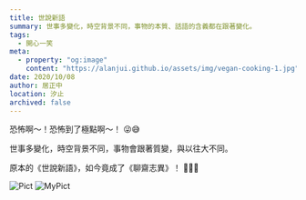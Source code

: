 ```yaml
---
title: 世說新語
summary: 世事多變化，時空背景不同，事物的本質、話語的含義都在跟著變化。
tags:
  - 開心一笑 
meta:
  - property: "og:image"
    content: "https://alanjui.github.io/assets/img/vegan-cooking-1.jpg"
date: 2020/10/08
author: 居正中
location: 汐止
archived: false
---
```


恐怖啊～！恐怖到了極點啊～！ 😜😅

世事多變化，時空背景不同，事物會跟著質變，與以往大不同。

原本的《世說新語》，如今竟成了《聊齋志異》！   🤣🤣🤣

![Pict](~@picts/2020-10-08.jpg)
![MyPict](~@alias/2018-10-18-Fig-02.png)